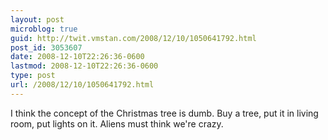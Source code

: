 ```yaml
---
layout: post
microblog: true
guid: http://twit.vmstan.com/2008/12/10/1050641792.html
post_id: 3053607
date: 2008-12-10T22:26:36-0600
lastmod: 2008-12-10T22:26:36-0600
type: post
url: /2008/12/10/1050641792.html
---
```

I think the concept of the Christmas tree is dumb. Buy a tree, put it in living room, put lights on it. Aliens must think we're crazy.
